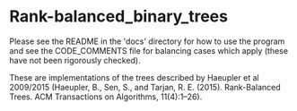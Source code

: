 # Rank-balanced_binary_trees

Please see the README in the 'docs' directory for how to use the program and see the CODE_COMMENTS file for balancing cases which apply (these have not been rigorously checked).

These are implementations of the trees described by Haeupler et al 2009/2015 (Haeupler, B., Sen, S., and Tarjan, R. E. (2015). Rank-Balanced Trees. ACM Transactions on
Algorithms, 11(4):1–26).
